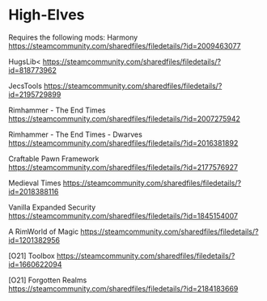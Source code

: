 # High-Elves
Requires the following mods:
Harmony
https://steamcommunity.com/sharedfiles/filedetails/?id=2009463077

HugsLib<
https://steamcommunity.com/sharedfiles/filedetails/?id=818773962

JecsTools
https://steamcommunity.com/sharedfiles/filedetails/?id=2195729899

Rimhammer - The End Times
https://steamcommunity.com/sharedfiles/filedetails/?id=2007275942

Rimhammer - The End Times - Dwarves
https://steamcommunity.com/sharedfiles/filedetails/?id=2016381892

Craftable Pawn Framework
https://steamcommunity.com/sharedfiles/filedetails/?id=2177576927

Medieval Times
https://steamcommunity.com/sharedfiles/filedetails/?id=2018388116

Vanilla Expanded Security
https://steamcommunity.com/sharedfiles/filedetails/?id=1845154007

A RimWorld of Magic
https://steamcommunity.com/sharedfiles/filedetails/?id=1201382956

[O21] Toolbox
https://steamcommunity.com/sharedfiles/filedetails/?id=1660622094

[O21] Forgotten Realms
https://steamcommunity.com/sharedfiles/filedetails/?id=2184183669

